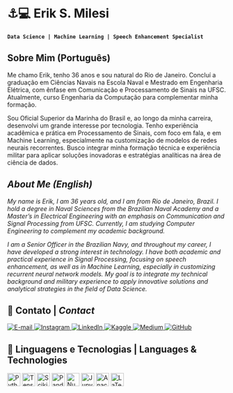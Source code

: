 # ⚓💻 Erik S. Milesi

**`Data Science | Machine Learning | Speech Enhancement Specialist`**

## Sobre Mim (Português)

Me chamo Erik, tenho 36 anos e sou natural do Rio de Janeiro. Concluí a graduação em Ciências Navais na Escola Naval e Mestrado em Engenharia Elétrica, com ênfase em Comunicação e Processamento de Sinais na UFSC. Atualmente, curso Engenharia da Computação para complementar minha formação.  

Sou Oficial Superior da Marinha do Brasil e, ao longo da minha carreira, desenvolvi um grande interesse por tecnologia. Tenho experiência acadêmica e prática em Processamento de Sinais, com foco em fala, e em Machine Learning, especialmente na customização de modelos de redes neurais recorrentes. Busco integrar minha formação técnica e experiência militar para aplicar soluções inovadoras e estratégias analíticas na área de ciência de dados.

## _About Me (English)_

_My name is Erik, I am 36 years old, and I am from Rio de Janeiro, Brazil. I hold a degree in Naval Sciences from the Brazilian Naval Academy and a Master’s in Electrical Engineering with an emphasis on Communication and Signal Processing from UFSC. Currently, I am studying Computer Engineering to complement my academic background._

_I am a Senior Officer in the Brazilian Navy, and throughout my career, I have developed a strong interest in technology. I have both academic and practical experience in Signal Processing, focusing on speech enhancement, as well as in Machine Learning, especially in customizing recurrent neural network models. My goal is to integrate my technical background and military experience to apply innovative solutions and analytical strategies in the field of Data Science._

## 📧 Contato | _Contact_

<p align="left">
    <a href="mailto:erikmilesi@gmail.com">
        <img alt="E-mail" title="E-mail" src="https://img.shields.io/badge/E--mail-D14836?style=for-the-badge&logo=gmail&logoColor=white"/>
    </a>
    <a href="https://instagram.com/erikmilesi">
        <img alt="Instagram" title="Instagram" src="https://img.shields.io/badge/Instagram-E4405F?style=for-the-badge&logo=instagram&logoColor=white"/>
    </a>
    <a href="https://www.linkedin.com">
        <img alt="LinkedIn" title="LinkedIn" src="https://img.shields.io/badge/LinkedIn-%230A66C2.svg?style=for-the-badge&logo=linkedin&logoColor=white"/>
    </a>
    <a href="https://www.kaggle.com">
        <img alt="Kaggle" title="Kaggle" src="https://img.shields.io/badge/Kaggle-%2312008F.svg?style=for-the-badge&logo=kaggle&logoColor=white"/>
    </a>
    <a href="https://medium.com">
        <img alt="Medium" title="Medium" src="https://img.shields.io/badge/Medium-%23000000.svg?style=for-the-badge&logo=medium&logoColor=white"/>
    </a> 
    <a href="https://github.com">
        <img alt="GitHub" title="GitHub" src="https://img.shields.io/badge/GitHub-%2312100E.svg?style=for-the-badge&logo=github&logoColor=white"/>
    </a>
</p>

## 🤖 Linguagens e Tecnologias | Languages & Technologies  

<p align="left">
    <img src="https://cdn.jsdelivr.net/gh/devicons/devicon@latest/icons/python/python-original.svg" width="30px" title="Python"/>
    <img src="https://cdn.jsdelivr.net/gh/devicons/devicon@latest/icons/tensorflow/tensorflow-original.svg" width="30px" title="TensorFlow"/>
    <img src="https://upload.wikimedia.org/wikipedia/commons/0/05/Scikit_learn_logo_small.svg" width="30px" title="Scikit-Learn"/>
    <img src="https://cdn.jsdelivr.net/gh/devicons/devicon@latest/icons/pandas/pandas-original.svg" width="30px" title="Pandas"/>
    <img src="https://cdn.jsdelivr.net/gh/devicons/devicon@latest/icons/numpy/numpy-original.svg" width="30px" title="NumPy"/>
    <img src="https://cdn.jsdelivr.net/gh/devicons/devicon@latest/icons/jupyter/jupyter-original.svg" width="30px" title="Jupyter Notebook"/>
    <img src="https://devicon-website.vercel.app/api/anaconda/original.svg" width="30px" title="Anaconda"/>
    <img src="https://devicon-website.vercel.app/api/latex/original.svg" width="30px" title="LaTeX"/>
</p>
